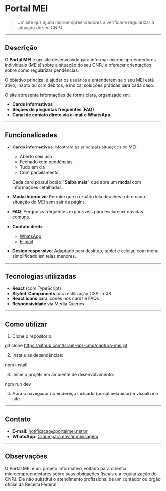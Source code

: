 # Portal MEI

> Um site que ajuda microempreendedores a verificar e regularizar a situação do seu CNPJ.

---

## Descrição

O **Portal MEI** é um site desenvolvido para informar microempreendedores individuais (MEIs) sobre a situação do seu CNPJ e oferecer orientações sobre como regularizar pendências.  

O objetivo principal é ajudar os usuários a entenderem se o seu MEI está ativo, inapto ou com débitos, e indicar soluções práticas para cada caso.

O site apresenta informações de forma clara, organizado em:

- **Cards informativos**  
- **Seções de perguntas frequentes (FAQ)**  
- **Canal de contato direto via e-mail e WhatsApp**  

---

## Funcionalidades

- **Cards informativos**: Mostram as principais situações do MEI:
  - Aberto sem uso
  - Fechado com pendências
  - Tudo em dia
  - Com parcelamento  

  Cada card possui botão **"Saiba mais"** que abre um **modal** com informações detalhadas.

- **Modal interativo**: Permite que o usuário leia detalhes sobre cada situação do MEI sem sair da página.

- **FAQ**: Perguntas frequentes expansíveis para esclarecer dúvidas comuns.

- **Contato direto**:  
  - [WhatsApp](https://wa.me/558420107912)  
  - [E-mail](mailto:notificacao@portalmei.net.br)

- **Design responsivo**: Adaptado para desktop, tablet e celular, com menu simplificado em telas menores.

---

## Tecnologias utilizadas

- **React** (com TypeScript)  
- **Styled-Components** para estilização CSS-in-JS  
- **React Icons** para ícones nos cards e FAQs  
- **Responsividade** via Media Queries  

---

## Como utilizar

1. Clone o repositório:

git clone <https://github.com/Israel-ops-cmd/captura-mei.git>


2. Instale as dependências:

npm install


3. Inicie o projeto em ambiente de desenvolvimento:

npm run dev


4. Abra o navegador no endereço indicado (portalmei.net.br) e visualize o site.

---

## Contato

- **E-mail**: [notificacao@portalmei.net.br](mailto:notificacao@portalmei.net.br)  
- **WhatsApp**: [Clique para enviar mensagem](https://wa.me/558420107912)

---

## Observações

O Portal MEI é um projeto informativo, voltado para orientar microempreendedores sobre suas obrigações fiscais e a regularização do CNPJ. Ele não substitui o atendimento profissional de um contador ou órgão oficial da Receita Federal.
